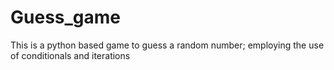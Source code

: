 # Guess_game
This is a python based game to guess a random number; employing the use of  conditionals and iterations
